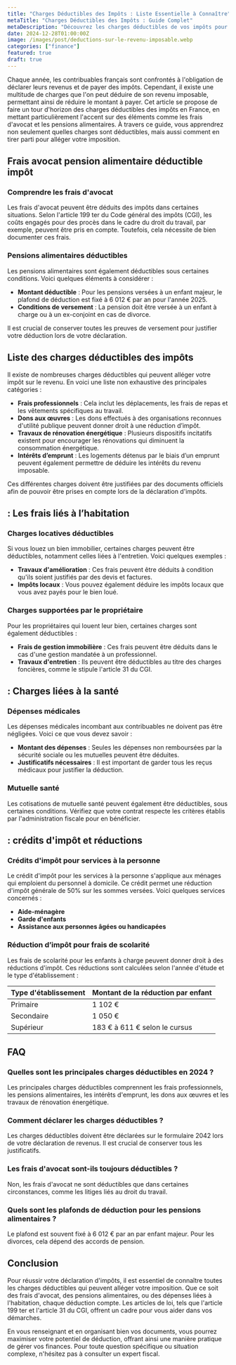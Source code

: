 ```yaml
---
title: "Charges Déductibles des Impôts : Liste Essentielle à Connaître"
metaTitle: "Charges Déductibles des Impôts : Guide Complet"
metaDescription: "Découvrez les charges déductibles de vos impôts pour optimiser votre déclaration et réduire votre imposition."
date: 2024-12-28T01:00:00Z
image: /images/post/deductions-sur-le-revenu-imposable.webp
categories: ["finance"]
featured: true
draft: true
---
```


Chaque année, les contribuables français sont confrontés à l'obligation de déclarer leurs revenus et de payer des impôts. Cependant, il existe une multitude de charges que l'on peut déduire de son revenu imposable, permettant ainsi de réduire le montant à payer. Cet article se propose de faire un tour d'horizon des charges déductibles des impôts en France, en mettant particulièrement l'accent sur des éléments comme les frais d'avocat et les pensions alimentaires. À travers ce guide, vous apprendrez non seulement quelles charges sont déductibles, mais aussi comment en tirer parti pour alléger votre imposition.

## Frais avocat pension alimentaire déductible impôt

### Comprendre les frais d'avocat

Les frais d'avocat peuvent être déduits des impôts dans certaines situations. Selon l'article 199 ter du Code général des impôts (CGI), les coûts engagés pour des procès dans le cadre du droit du travail, par exemple, peuvent être pris en compte. Toutefois, cela nécessite de bien documenter ces frais.

### Pensions alimentaires déductibles

Les pensions alimentaires sont également déductibles sous certaines conditions. Voici quelques éléments à considérer :

- **Montant déductible** : Pour les pensions versées à un enfant majeur, le plafond de déduction est fixé à 6 012 € par an pour l'année 2025.
- **Conditions de versement** : La pension doit être versée à un enfant à charge ou à un ex-conjoint en cas de divorce.

Il est crucial de conserver toutes les preuves de versement pour justifier votre déduction lors de votre déclaration.

## Liste des charges déductibles des impôts

Il existe de nombreuses charges déductibles qui peuvent alléger votre impôt sur le revenu. En voici une liste non exhaustive des principales catégories :

- **Frais professionnels** : Cela inclut les déplacements, les frais de repas et les vêtements spécifiques au travail.
- **Dons aux œuvres** : Les dons effectués à des organisations reconnues d'utilité publique peuvent donner droit à une réduction d’impôt.
- **Travaux de rénovation énergétique** : Plusieurs dispositifs incitatifs existent pour encourager les rénovations qui diminuent la consommation énergétique.
- **Intérêts d’emprunt** : Les logements détenus par le biais d’un emprunt peuvent également permettre de déduire les intérêts du revenu imposable.
  
Ces différentes charges doivent être justifiées par des documents officiels afin de pouvoir être prises en compte lors de la déclaration d'impôts.

##  : Les frais liés à l’habitation

### Charges locatives déductibles

Si vous louez un bien immobilier, certaines charges peuvent être déductibles, notamment celles liées à l'entretien. Voici quelques exemples :

- **Travaux d'amélioration** : Ces frais peuvent être déduits à condition qu'ils soient justifiés par des devis et factures.
- **Impôts locaux** : Vous pouvez également déduire les impôts locaux que vous avez payés pour le bien loué.

### Charges supportées par le propriétaire

Pour les propriétaires qui louent leur bien, certaines charges sont également déductibles :

- **Frais de gestion immobilière** : Ces frais peuvent être déduits dans le cas d'une gestion mandatée à un professionnel.
- **Travaux d'entretien** : Ils peuvent être déductibles au titre des charges foncières, comme le stipule l'article 31 du CGI.

##  : Charges liées à la santé

### Dépenses médicales

Les dépenses médicales incombant aux contribuables ne doivent pas être négligées. Voici ce que vous devez savoir :

- **Montant des dépenses** : Seules les dépenses non remboursées par la sécurité sociale ou les mutuelles peuvent être déduites.
- **Justificatifs nécessaires** : Il est important de garder tous les reçus médicaux pour justifier la déduction.

### Mutuelle santé

Les cotisations de mutuelle santé peuvent également être déductibles, sous certaines conditions. Vérifiez que votre contrat respecte les critères établis par l'administration fiscale pour en bénéficier.

##  : crédits d'impôt et réductions

### Crédits d'impôt pour services à la personne

Le crédit d'impôt pour les services à la personne s'applique aux ménages qui emploient du personnel à domicile. Ce crédit permet une réduction d'impôt générale de 50% sur les sommes versées. Voici quelques services concernés :

- **Aide-ménagère**
- **Garde d'enfants**
- **Assistance aux personnes âgées ou handicapées**

### Réduction d’impôt pour frais de scolarité

Les frais de scolarité pour les enfants à charge peuvent donner droit à des réductions d'impôt. Ces réductions sont calculées selon l'année d'étude et le type d'établissement :

| Type d'établissement | Montant de la réduction par enfant |
|---------------------|-----------------------------------|
| Primaire            | 1 102 €                           |
| Secondaire          | 1 050 €                           |
| Supérieur           | 183 € à 611 € selon le cursus     |

## FAQ

### Quelles sont les principales charges déductibles en 2024 ?

Les principales charges déductibles comprennent les frais professionnels, les pensions alimentaires, les intérêts d'emprunt, les dons aux œuvres et les travaux de rénovation énergétique.

### Comment déclarer les charges déductibles ?

Les charges déductibles doivent être déclarées sur le formulaire 2042 lors de votre déclaration de revenus. Il est crucial de conserver tous les justificatifs.

### Les frais d'avocat sont-ils toujours déductibles ?

Non, les frais d'avocat ne sont déductibles que dans certaines circonstances, comme les litiges liés au droit du travail.

### Quels sont les plafonds de déduction pour les pensions alimentaires ?

Le plafond est souvent fixé à 6 012 € par an par enfant majeur. Pour les divorces, cela dépend des accords de pension.

## Conclusion

Pour réussir votre déclaration d'impôts, il est essentiel de connaître toutes les charges déductibles qui peuvent alléger votre imposition. Que ce soit des frais d'avocat, des pensions alimentaires, ou des dépenses liées à l'habitation, chaque déduction compte. Les articles de loi, tels que l'article 199 ter et l'article 31 du CGI, offrent un cadre pour vous aider dans vos démarches. 

En vous renseignant et en organisant bien vos documents, vous pourrez maximiser votre potentiel de déduction, offrant ainsi une manière pratique de gérer vos finances. Pour toute question spécifique ou situation complexe, n'hésitez pas à consulter un expert fiscal.